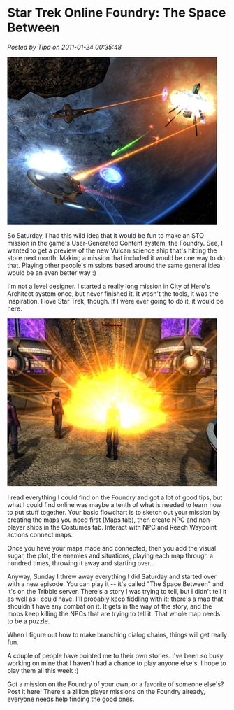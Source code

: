 # Star Trek Online Foundry: The Space Between

*Posted by Tipa on 2011-01-24 00:35:48*

[![](../uploads/2011/01/GameClient-2011-01-23-21-43-08-75-480x383.jpg "The Space Between")](../uploads/2011/01/GameClient-2011-01-23-21-43-08-75.jpg)

So Saturday, I had this wild idea that it would be fun to make an STO mission in the game's User-Generated Content system, the Foundry. See, I wanted to get a preview of the new Vulcan science ship that's hitting the store next month. Making a mission that included it would be one way to do that. Playing other people's missions based around the same general idea would be an even better way :)

I'm not a level designer. I started a really long mission in City of Hero's Architect system once, but never finished it. It wasn't the tools, it was the inspiration. I love Star Trek, though. If I were ever going to do it, it would be here.

[![](../uploads/2011/01/GameClient-2011-01-23-21-11-01-77-480x384.jpg "The Space Between ground")](../uploads/2011/01/GameClient-2011-01-23-21-11-01-77.jpg)

I read everything I could find on the Foundry and got a lot of good tips, but what I could find online was maybe a tenth of what is needed to learn how to put stuff together. Your basic flowchart is to sketch out your mission by creating the maps you need first (Maps tab), then create NPC and non-player ships in the Costumes tab. Interact with NPC and Reach Waypoint actions connect maps.

Once you have your maps made and connected, then you add the visual sugar, the plot, the enemies and situations, playing each map through a hundred times, throwing it away and starting over...

Anyway, Sunday I threw away everything I did Saturday and started over with a new episode. You can play it -- it's called "The Space Between" and it's on the Tribble server. There's a story I was trying to tell, but I didn't tell it as well as I could have. I'll probably keep fiddling with it; there's a map that shouldn't have any combat on it. It gets in the way of the story, and the mobs keep killing the NPCs that are trying to tell it. That whole map needs to be a puzzle.

When I figure out how to make branching dialog chains, things will get really fun.

A couple of people have pointed me to their own stories. I've been so busy working on mine that I haven't had a chance to play anyone else's. I hope to play them all this week :)

Got a mission on the Foundry of your own, or a favorite of someone else's? Post it here! There's a zillion player missions on the Foundry already, everyone needs help finding the good ones.

